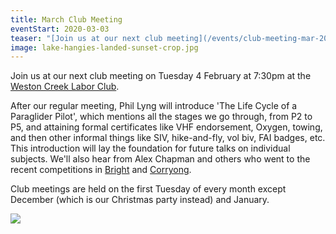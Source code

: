 ```yaml
---
title: March Club Meeting
eventStart: 2020-03-03
teaser: "[Join us at our next club meeting](/events/club-meeting-mar-2020) on Tuesday 3 March at 7:30pm at the [Weston Creek Labor Club](https://goo.gl/maps/6EtdRPvfNiqLgX2U7). After our regular meeting we will be discussing 'The Life Cycle of a Paraglider Pilot', and the recent competitions in [Bright] and [Corryong]."
image: lake-hangies-landed-sunset-crop.jpg
---
```

Join us at our next club meeting on Tuesday 4 February at 7:30pm at the [Weston Creek Labor Club](https://goo.gl/maps/6EtdRPvfNiqLgX2U7).

After our regular meeting, Phil Lyng will introduce 'The Life Cycle of a Paraglider Pilot', which mentions all the stages we go through, from P2 to P5, and attaining formal certificates like VHF endorsement, Oxygen, towing, and then other informal things like SIV, hike-and-fly, vol biv, FAI badges, etc.
This introduction will lay the foundation for future talks on individual subjects.
We'll also hear from Alex Chapman and others who went to the recent competitions in [Bright] and [Corryong].

Club meetings are held on the first Tuesday of every month except December (which is our Christmas party instead) and January. 

![](/images/lake-hangies-landed-sunset.jpg)

[Bright]: /events/bright2020
[Corryong]: /events/corryong-2020
